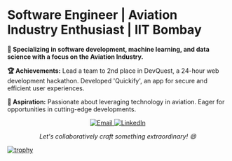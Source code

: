 <h1>Software Engineer | Aviation Industry Enthusiast | IIT Bombay</h1>

<p><strong>🚀 Specializing in software development, machine learning, and data science with a focus on the Aviation Industry.</strong> </p>

<p><strong>🏆 Achievements:</strong> Lead a team to 2nd place in DevQuest, a 24-hour web development hackathon. Developed 'Quickify', an app for secure and efficient user experiences.</p>

<p><strong>🌟 Aspiration:</strong> Passionate about leveraging technology in aviation. Eager for opportunities in cutting-edge developments.</p>

<p align="center">
 <a href="https://mail.google.com/mail/?view=cm&fs=1&to=arinsoni.iitb@gmail.com">
        <img src="https://img.shields.io/badge/Email-arinsoni.iitb%40gmail.com-%23D14836?style=flat-square&logo=Gmail&logoColor=white" alt="Email">
 </a>
 <a href="https://www.linkedin.com/in/arin-soni-1bab321ba/">
    <img src="https://img.shields.io/badge/LinkedIn-Connect-%230077B5?style=flat-square&logo=LinkedIn&logoColor=white" alt="LinkedIn">
 </a>
</p>
<p align="center">
  <em>Let's collaboratively craft something extraordinary! 😄</em>
</p>

[![trophy](https://github-profile-trophy.vercel.app/?arinsoni=ryo-ma&theme=onedark)](https://github.com/ryo-ma/github-profile-trophy)
